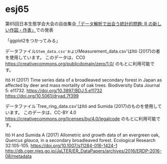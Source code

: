 # esj65
第65回日本生態学会大会の自由集会[「データ解析で出会う統計的問題: R の新しい作図・作表」](http://www.esj.ne.jp/meeting/abst/65/W07.html)での発表

「ggplot2をつかってみる」

データファイル`Stem_data.csv'および`Measurement_data.csv'はItô (2017)の者を使用しています。
このデータは、CC0 https://creativecommons.org/publicdomain/zero/1.0/ のもとに利用可能です。

Itô H (2017) Time series data of a broadleaved secondary forest in Japan as affected by deer and mass mortality of oak trees. Biodiversity Data Journal 5: e11732.
https://doi.org/10.3897/BDJ.5.e11732
https://doi.org/10.5061/dryad.7f399

データファイル`Tree_ring_data.csv'はItô and Sumida (2017)のものを使用しています。
このデータは、CC-BY 4.0 https://creativecommons.org/licenses/by/4.0/legalcode のもとに利用可能です。

Itô H and Sumida A (2017) Allometric and growth data of an evergreen oak, 
_Quercus glauca_, in a secondary broadleaved forest. Ecological Research 32:105-105.
https://doi.org/10.1007/s11284-016-1424-1
http://db.cger.nies.go.jp/JaLTER/ER_DataPapers/archives/2016/ERDP-2016-08/metadata
